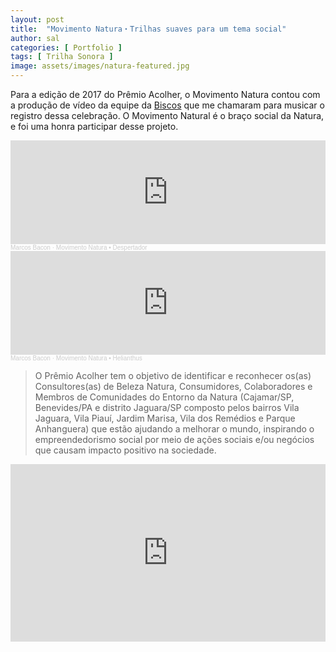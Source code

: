 ```yaml
---
layout: post
title:  "Movimento Natura・Trilhas suaves para um tema social"
author: sal
categories: [ Portfolio ]
tags: [ Trilha Sonora ]
image: assets/images/natura-featured.jpg
---
```

Para a edição de 2017 do Prêmio Acolher, o Movimento Natura contou com a produção de vídeo da equipe da [Biscos](https://www.biscos.com.br/) que me chamaram para musicar o registro dessa celebração. O Movimento Natural é o braço social da Natura, e foi uma honra participar desse projeto. 

<iframe width="100%" height="166" scrolling="no" frameborder="no" allow="autoplay" src="https://w.soundcloud.com/player/?url=https%3A//api.soundcloud.com/tracks/451367028&color=%2356ffd4&auto_play=false&hide_related=false&show_comments=true&show_user=true&show_reposts=false&show_teaser=true"></iframe><div style="font-size: 10px; color: #cccccc;line-break: anywhere;word-break: normal;overflow: hidden;white-space: nowrap;text-overflow: ellipsis; font-family: Interstate,Lucida Grande,Lucida Sans Unicode,Lucida Sans,Garuda,Verdana,Tahoma,sans-serif;font-weight: 100;"><a href="https://soundcloud.com/marcosbacon" title="Marcos Bacon" target="_blank" style="color: #cccccc; text-decoration: none;">Marcos Bacon</a> · <a href="https://soundcloud.com/marcosbacon/despertador" title="Movimento Natura • Despertador" target="_blank" style="color: #cccccc; text-decoration: none;">Movimento Natura • Despertador</a></div>
<iframe width="100%" height="166" scrolling="no" frameborder="no" allow="autoplay" src="https://w.soundcloud.com/player/?url=https%3A//api.soundcloud.com/tracks/451366134&color=%2356ffd4&auto_play=false&hide_related=false&show_comments=true&show_user=true&show_reposts=false&show_teaser=true"></iframe><div style="font-size: 10px; color: #cccccc;line-break: anywhere;word-break: normal;overflow: hidden;white-space: nowrap;text-overflow: ellipsis; font-family: Interstate,Lucida Grande,Lucida Sans Unicode,Lucida Sans,Garuda,Verdana,Tahoma,sans-serif;font-weight: 100;"><a href="https://soundcloud.com/marcosbacon" title="Marcos Bacon" target="_blank" style="color: #cccccc; text-decoration: none;">Marcos Bacon</a> · <a href="https://soundcloud.com/marcosbacon/helianthus" title="Movimento Natura • Helianthus" target="_blank" style="color: #cccccc; text-decoration: none;">Movimento Natura • Helianthus</a></div>
  
> O Prêmio Acolher tem o objetivo de identificar e reconhecer os(as) Consultores(as) de Beleza Natura, Consumidores, Colaboradores e Membros de Comunidades do Entorno da Natura (Cajamar/SP, Benevides/PA e distrito Jaguara/SP composto pelos bairros Vila Jaguara, Vila Piauí, Jardim Marisa, Vila dos Remédios e Parque Anhanguera) que estão ajudando a melhorar o mundo, inspirando o empreendedorismo social por meio de ações sociais e/ou negócios que causam impacto positivo na sociedade.

<div style="padding:56.25% 0 0 0;position:relative;">
  <iframe style="position:absolute;top:0;left:0;width:100%;height:100%;" src="https://www.youtube.com/embed/_Lo88V3Y_DA?controls=0" title="YouTube video player" frameborder="0" allow="accelerometer; autoplay; clipboard-write; encrypted-media; gyroscope; picture-in-picture" allowfullscreen></iframe>
</div>
